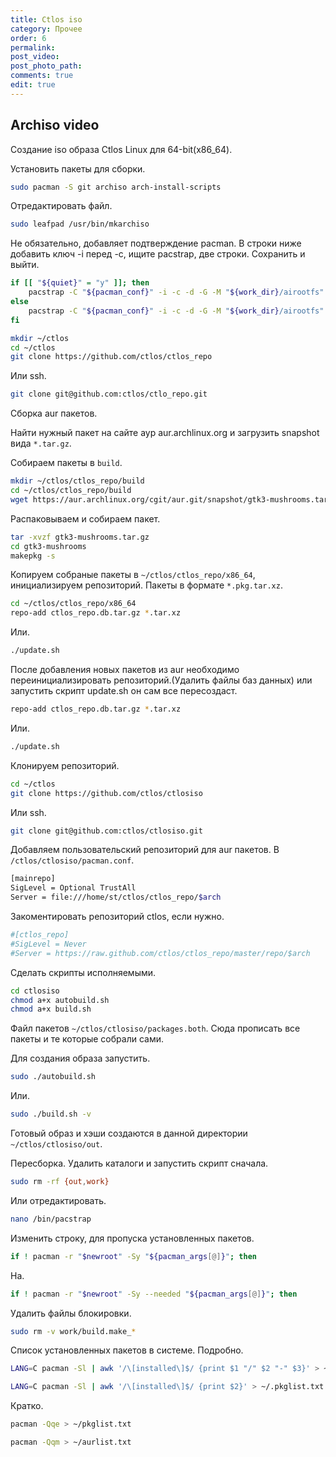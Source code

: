 ```yaml
---
title: Ctlos iso
category: Прочее
order: 6
permalink:
post_video: 
post_photo_path: 
comments: true
edit: true
---
```


## Archiso video

<div id="vk_post_-154637969_171"></div>
<script type="text/javascript" src="https://vk.com/js/api/openapi.js?160"></script>
<script type="text/javascript">
  (function() {
    VK.Widgets.Post("vk_post_-154637969_171", -154637969, 171, 'N8jtF6hlg7AnWjbZNKaD2lfnP1p9');
  }());
</script>

Создание iso образа Ctlos Linux для 64-bit(x86_64).

Установить пакеты для сборки.
```bash
sudo pacman -S git archiso arch-install-scripts
```

Отредактировать файл.
```bash
sudo leafpad /usr/bin/mkarchiso
```

Не обязательно, добавляет подтверждение pacman. В строки ниже добавить ключ -i перед -с, ищите pacstrap, две строки. Сохранить и выйти.
```bash
if [[ "${quiet}" = "y" ]]; then
    pacstrap -C "${pacman_conf}" -i -c -d -G -M "${work_dir}/airootfs" $* &> /dev/null
else
    pacstrap -C "${pacman_conf}" -i -c -d -G -M "${work_dir}/airootfs" $*
fi
```

```bash
mkdir ~/ctlos
cd ~/ctlos
git clone https://github.com/ctlos/ctlos_repo
```

Или ssh.
```bash
git clone git@github.com:ctlos/ctlo_repo.git
```

Сборка aur пакетов.

Найти нужный пакет на сайте аур aur.archlinux.org и загрузить snapshot вида `*.tar.gz`.

Собираем пакеты в `build`.
```bash
mkdir ~/ctlos/ctlos_repo/build
cd ~/ctlos/ctlos_repo/build
wget https://aur.archlinux.org/cgit/aur.git/snapshot/gtk3-mushrooms.tar.gz
```

Распаковываем и собираем пакет.
```bash
tar -xvzf gtk3-mushrooms.tar.gz
cd gtk3-mushrooms
makepkg -s
```

Копируем собраные пакеты в `~/ctlos/ctlos_repo/x86_64`, инициализируем репозиторий. Пакеты в формате `*.pkg.tar.xz`.
```bash
cd ~/ctlos/ctlos_repo/x86_64
repo-add ctlos_repo.db.tar.gz *.tar.xz
```

Или.
```bash
./update.sh
```

После добавления новых пакетов из aur необходимо переинициализировать репозиторий.(Удалить файлы баз данных) или запустить скрипт update.sh он сам все пересоздаст.
```bash
repo-add ctlos_repo.db.tar.gz *.tar.xz
```

Или.
```bash
./update.sh
```

Клонируем репозиторий.
```bash
cd ~/ctlos
git clone https://github.com/ctlos/ctlosiso
```
Или ssh.
```bash
git clone git@github.com:ctlos/ctlosiso.git
```
Добавляем пользовательский репозиторий для aur пакетов. В `/ctlos/ctlosiso/pacman.conf`.
```bash
[mainrepo]
SigLevel = Optional TrustAll
Server = file:///home/st/ctlos/ctlos_repo/$arch
```

Закоментировать репозиторий ctlos, если нужно.
```bash
#[ctlos_repo]
#SigLevel = Never
#Server = https://raw.github.com/ctlos/ctlos_repo/master/repo/$arch
```

Сделать скрипты исполняемыми.
```bash
cd ctlosiso
chmod a+x autobuild.sh
chmod a+x build.sh
```

Файл пакетов `~/ctlos/ctlosiso/packages.both`. Сюда прописать все пакеты и те которые собрали сами.

Для создания образа запустить.
```bash
sudo ./autobuild.sh
```

Или.
```bash
sudo ./build.sh -v
```

Готовый образ и хэши создаются в данной директории `~/ctlos/ctlosiso/out`.

Пересборка. Удалить каталоги и запустить скрипт сначала.
```bash
sudo rm -rf {out,work}
```

Или отредактировать.
```bash
nano /bin/pacstrap
```
Изменить строку, для пропуска установленных пакетов.
```bash
if ! pacman -r "$newroot" -Sy "${pacman_args[@]}"; then
```
На.
```bash
if ! pacman -r "$newroot" -Sy --needed "${pacman_args[@]}"; then
```

Удалить файлы блокировки.
```bash
sudo rm -v work/build.make_*
```

Список установленных пакетов в системе. Подробно.
```bash
LANG=C pacman -Sl | awk '/\[installed\]$/ {print $1 "/" $2 "-" $3}' > ~/pkglist.txt

LANG=C pacman -Sl | awk '/\[installed\]$/ {print $2}' > ~/.pkglist.txt
```

Кратко.
```bash
pacman -Qqe > ~/pkglist.txt

pacman -Qqm > ~/aurlist.txt
```

<!-- <div class="embed-responsive embed-responsive-16by9">
	<iframe src="https://www.youtube.com/embed/XNpAXthDbrI" frameborder="0" allow="accelerometer; autoplay; encrypted-media; gyroscope; picture-in-picture" allowfullscreen></iframe>
</div>

<div class="embed-responsive embed-responsive-16by9">
	<iframe src="https://www.youtube.com/embed/SKMQKufbo4M" frameborder="0" allow="accelerometer; autoplay; encrypted-media; gyroscope; picture-in-picture" allowfullscreen></iframe>
</div>

<div class="embed-responsive embed-responsive-16by9">
	<iframe src="https://www.youtube.com/embed/ljRDkQVOlqU" frameborder="0" allow="accelerometer; autoplay; encrypted-media; gyroscope; picture-in-picture" allowfullscreen></iframe>
</div>

<div class="embed-responsive embed-responsive-16by9">
	<iframe src="https://www.youtube.com/embed/b-_dZiyUT8M" frameborder="0" allow="accelerometer; autoplay; encrypted-media; gyroscope; picture-in-picture" allowfullscreen></iframe>
</div> -->
